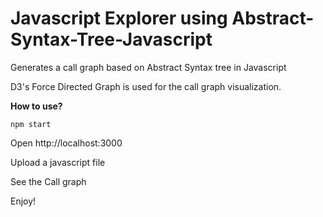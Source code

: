 # Javascript Explorer using Abstract-Syntax-Tree-Javascript

Generates a call graph based on Abstract Syntax tree in Javascript

D3's Force Directed Graph is used for the call graph visualization.

**How to use?**

`npm start`

Open http://localhost:3000

Upload a javascript file

See the Call graph

Enjoy!
